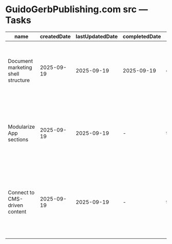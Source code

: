 # GuidoGerbPublishing.com src — Tasks

| name | createdDate | lastUpdatedDate | completedDate | status | description |
| --- | --- | --- | --- | --- | --- |
| Document marketing shell structure | 2025-09-19 | 2025-09-19 | 2025-09-19 | complete | README now calls out the entry point, navigation settings, and partner welcome component. |
| Modularize App sections | 2025-09-19 | 2025-09-19 | - | todo | Break `App.jsx` into section components (Platform, Distribution, Resources) for readability and reuse. |
| Connect to CMS-driven content | 2025-09-19 | 2025-09-19 | - | todo | Replace hard-coded copy with data fetched from the publishing CMS once endpoints are available. |
